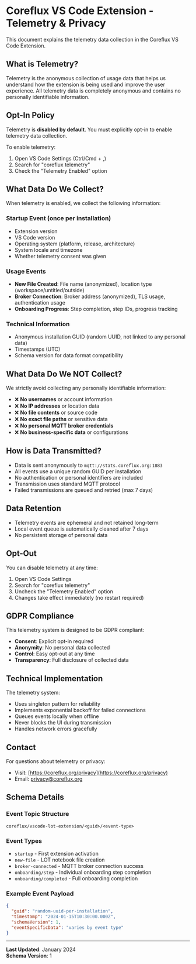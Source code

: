 # Coreflux VS Code Extension - Telemetry & Privacy

This document explains the telemetry data collection in the Coreflux VS Code Extension.

## What is Telemetry?

Telemetry is the anonymous collection of usage data that helps us understand how the extension is being used and improve the user experience. All telemetry data is completely anonymous and contains no personally identifiable information.

## Opt-In Policy

Telemetry is **disabled by default**. You must explicitly opt-in to enable telemetry data collection.

To enable telemetry:
1. Open VS Code Settings (Ctrl/Cmd + ,)
2. Search for "coreflux telemetry"
3. Check the "Telemetry Enabled" option

## What Data Do We Collect?

When telemetry is enabled, we collect the following information:

### Startup Event (once per installation)
- Extension version
- VS Code version  
- Operating system (platform, release, architecture)
- System locale and timezone
- Whether telemetry consent was given

### Usage Events
- **New File Created**: File name (anonymized), location type (workspace/untitled/outside)
- **Broker Connection**: Broker address (anonymized), TLS usage, authentication usage
- **Onboarding Progress**: Step completion, step IDs, progress tracking

### Technical Information
- Anonymous installation GUID (random UUID, not linked to any personal data)
- Timestamps (UTC)
- Schema version for data format compatibility

## What Data Do We NOT Collect?

We strictly avoid collecting any personally identifiable information:

- ❌ **No usernames** or account information
- ❌ **No IP addresses** or location data
- ❌ **No file contents** or source code
- ❌ **No exact file paths** or sensitive data
- ❌ **No personal MQTT broker credentials**
- ❌ **No business-specific data** or configurations

## How is Data Transmitted?

- Data is sent anonymously to `mqtt://stats.coreflux.org:1883`
- All events use a unique random GUID per installation
- No authentication or personal identifiers are included
- Transmission uses standard MQTT protocol
- Failed transmissions are queued and retried (max 7 days)

## Data Retention

- Telemetry events are ephemeral and not retained long-term
- Local event queue is automatically cleaned after 7 days
- No persistent storage of personal data

## Opt-Out

You can disable telemetry at any time:

1. Open VS Code Settings
2. Search for "coreflux telemetry" 
3. Uncheck the "Telemetry Enabled" option
4. Changes take effect immediately (no restart required)

## GDPR Compliance

This telemetry system is designed to be GDPR compliant:

- **Consent**: Explicit opt-in required
- **Anonymity**: No personal data collected
- **Control**: Easy opt-out at any time
- **Transparency**: Full disclosure of collected data

## Technical Implementation

The telemetry system:

- Uses singleton pattern for reliability
- Implements exponential backoff for failed connections
- Queues events locally when offline
- Never blocks the UI during transmission
- Handles network errors gracefully

## Contact

For questions about telemetry or privacy:
- Visit: [https://coreflux.org/privacy](https://coreflux.org/privacy)
- Email: privacy@coreflux.org

## Schema Details

### Event Topic Structure
```
coreflux/vscode-lot-extension/<guid>/<event-type>
```

### Event Types
- `startup` - First extension activation
- `new-file` - LOT notebook file creation
- `broker-connected` - MQTT broker connection success
- `onboarding/step` - Individual onboarding step completion
- `onboarding/completed` - Full onboarding completion

### Example Event Payload
```json
{
  "guid": "random-uuid-per-installation",
  "timestamp": "2024-01-15T10:30:00.000Z",
  "schemaVersion": 1,
  "eventSpecificData": "varies by event type"
}
```

---

**Last Updated**: January 2024  
**Schema Version**: 1